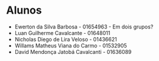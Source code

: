 # Alunos

* Ewerton da Silva Barbosa - 01654963 - Em dois grupos?
* Luan Guilherme Cavalcante - 01648011
* Nicholas Diego de Lira Veloso - 01436621
* Willams Matheus Viana do Carmo - 01532905
* David Mendonça Jatobá Cavalcanti - 01636089
